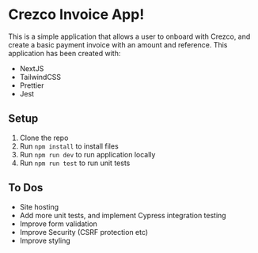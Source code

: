 # Crezco Invoice App!

This is a simple application that allows a user to onboard with Crezco, and create a basic payment invoice with an amount and reference. This application has been created with:

- NextJS
- TailwindCSS
- Prettier
- Jest

## Setup

1.  Clone the repo
2.  Run `npm install` to install files
3.  Run `npm run dev` to run application locally
4.  Run `npm run test` to run unit tests

## To Dos

- Site hosting
- Add more unit tests, and implement Cypress integration testing
- Improve form validation
- Improve Security (CSRF protection etc)
- Improve styling

